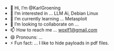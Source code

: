 - 👋 Hi, I’m @KarlGroening
- 👀 I’m interested in ...  LLM Ai, Debian Linux
- 🌱 I’m currently learning ... Metasploit
- 💞️ I’m looking to collaborate on ...
- 📫 How to reach me ... woxlf1@gmail.com
- 😄 Pronouns: ... 
- ⚡ Fun fact: ... I like to hide payloads in pdf files.

<!---
KarlGroening/KarlGroening is a ✨ special ✨ repository because its `README.md` (this file) appears on your GitHub profile.
You can click the Preview link to take a look at your changes.
--->
